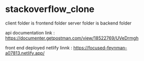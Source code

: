 # stackoverflow_clone

client folder is frontend folder
server folder is backend folder

api documentation link : https://documenter.getpostman.com/view/18522769/UVeDrmgh

front end deployed netlify linnk : https://focused-feynman-a07813.netlify.app/

